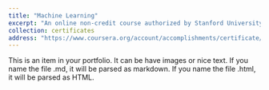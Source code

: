 ```yaml
---
title: "Machine Learning"
excerpt: "An online non-credit course authorized by Stanford University and offered through Coursera"
collection: certificates
address: "https://www.coursera.org/account/accomplishments/certificate/75ED96D77T38"
---
```


This is an item in your portfolio. It can be have images or nice text. If you name the file .md, it will be parsed as markdown. If you name the file .html, it will be parsed as HTML. 
